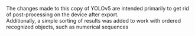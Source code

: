 The changes made to this copy of YOLOv5 are intended primarily to get rid of post-processing on the device after export.
<br>
Additionally, a simple sorting of results was added to work with ordered recognized objects, such as numerical sequences
